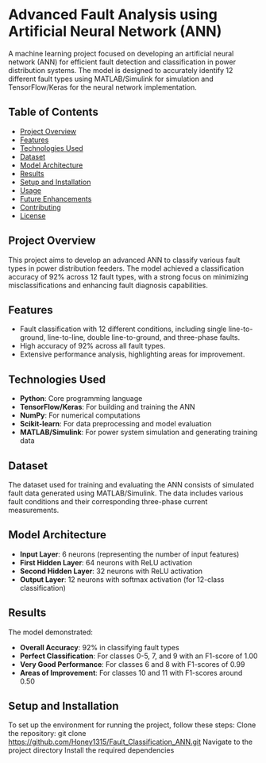 # Advanced Fault Analysis using Artificial Neural Network (ANN)

A machine learning project focused on developing an artificial neural network (ANN) for efficient fault detection and classification in power distribution systems. The model is designed to accurately identify 12 different fault types using MATLAB/Simulink for simulation and TensorFlow/Keras for the neural network implementation.

## Table of Contents
- [Project Overview](#project-overview)
- [Features](#features)
- [Technologies Used](#technologies-used)
- [Dataset](#dataset)
- [Model Architecture](#model-architecture)
- [Results](#results)
- [Setup and Installation](#setup-and-installation)
- [Usage](#usage)
- [Future Enhancements](#future-enhancements)
- [Contributing](#contributing)
- [License](#license)

## Project Overview
This project aims to develop an advanced ANN to classify various fault types in power distribution feeders. The model achieved a classification accuracy of 92% across 12 fault types, with a strong focus on minimizing misclassifications and enhancing fault diagnosis capabilities.

## Features
- Fault classification with 12 different conditions, including single line-to-ground, line-to-line, double line-to-ground, and three-phase faults.
- High accuracy of 92% across all fault types.
- Extensive performance analysis, highlighting areas for improvement.

## Technologies Used
- **Python**: Core programming language
- **TensorFlow/Keras**: For building and training the ANN
- **NumPy**: For numerical computations
- **Scikit-learn**: For data preprocessing and model evaluation
- **MATLAB/Simulink**: For power system simulation and generating training data

## Dataset
The dataset used for training and evaluating the ANN consists of simulated fault data generated using MATLAB/Simulink. The data includes various fault conditions and their corresponding three-phase current measurements.

## Model Architecture
- **Input Layer**: 6 neurons (representing the number of input features)
- **First Hidden Layer**: 64 neurons with ReLU activation
- **Second Hidden Layer**: 32 neurons with ReLU activation
- **Output Layer**: 12 neurons with softmax activation (for 12-class classification)

## Results
The model demonstrated:
- **Overall Accuracy**: 92% in classifying fault types
- **Perfect Classification**: For classes 0-5, 7, and 9 with an F1-score of 1.00
- **Very Good Performance**: For classes 6 and 8 with F1-scores of 0.99
- **Areas of Improvement**: For classes 10 and 11 with F1-scores around 0.50

## Setup and Installation
To set up the environment for running the project, follow these steps:
Clone the repository:
   git clone https://github.com/Honey1315/Fault_Classification_ANN.git
Navigate to the project directory
Install the required dependencies

